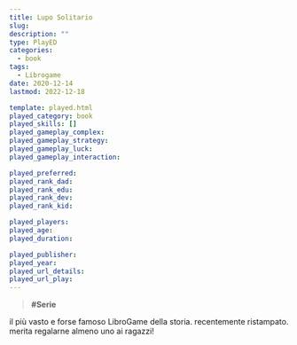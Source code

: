 ```yaml
---
title: Lupo Solitario
slug: 
description: ""
type: PlayED
categories:
  - book
tags:
  - Librogame
date: 2020-12-14
lastmod: 2022-12-18

template: played.html
played_category: book
played_skills: []
played_gameplay_complex: 
played_gameplay_strategy: 
played_gameplay_luck: 
played_gameplay_interaction: 

played_preferred:
played_rank_dad: 
played_rank_edu: 
played_rank_dev: 
played_rank_kid: 

played_players: 
played_age: 
played_duration: 

played_publisher: 
played_year: 
played_url_details: 
played_url_play: 
---
```


> **#Serie**   

il più vasto e forse famoso LibroGame della storia.
recentemente ristampato. merita regalarne almeno uno ai ragazzi!



